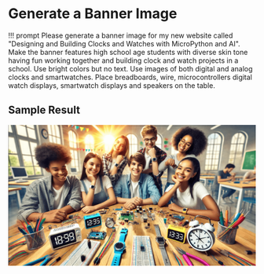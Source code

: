 # Generate a Banner Image

!!! prompt
    Please generate a banner image for my new website called "Designing and Building Clocks and Watches with MicroPython and AI".  Make the banner features high school age students with diverse skin tone having fun working together and building clock and watch projects in a school.  Use bright colors but no text.  Use images of both digital and analog clocks and smartwatches.  Place breadboards, wire, microcontrollers digital watch displays, smartwatch displays and speakers on the table. 

## Sample Result
![](../img/banner.png)
